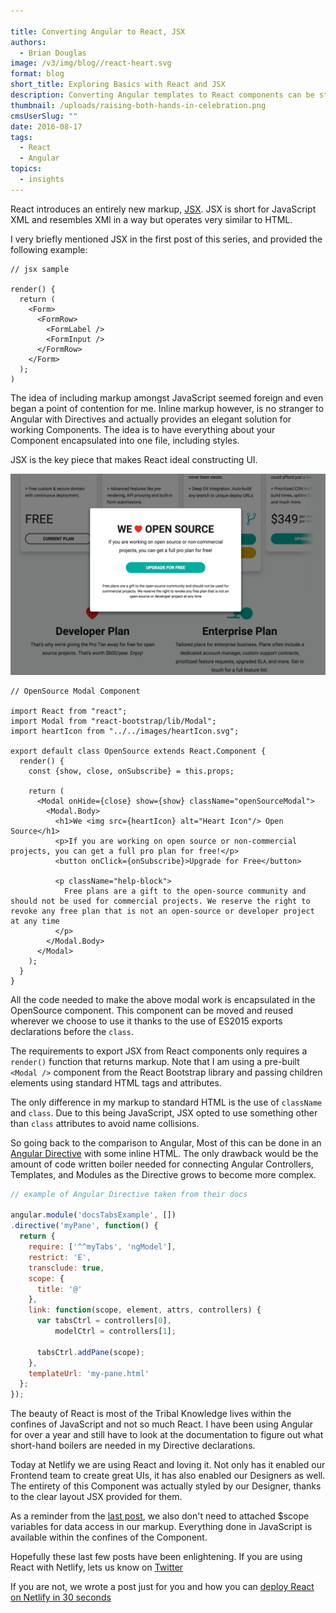 ```yaml
---

title: Converting Angular to React, JSX
authors:
  - Brian Douglas
image: /v3/img/blog//react-heart.svg
format: blog
short_title: Exploring Basics with React and JSX
description: Converting Angular templates to React components can be straight forward if you follow a few rules and tricks.
thumbnail: /uploads/raising-both-hands-in-celebration.png
cmsUserSlug: ""
date: 2016-08-17
tags:
  - React
  - Angular
topics:
  - insights
---
```


React introduces an entirely new markup, [JSX](https://facebook.github.io/react/docs/jsx-in-depth.html). JSX is short for JavaScript XML and resembles XMl in a way but operates very similar to HTML.

I very briefly mentioned JSX in the first post of this series, and
provided the following example:

```
// jsx sample

render() {
  return (
    <Form>
      <FormRow>
        <FormLabel />
        <FormInput />
      </FormRow>
    </Form>
  );
)
```

The idea of including markup amongst JavaScript seemed foreign and even began a point of contention for me. Inline
markup however, is no stranger to Angular with Directives and actually provides an
elegant solution for working Components. The idea is to have everything
about your Component encapsulated into one file, including styles.

JSX is the key piece that makes React ideal constructing UI.

![open-source-modal](/v3/img/blog/open-source-modal.png)

```
// OpenSource Modal Component

import React from "react";
import Modal from "react-bootstrap/lib/Modal";
import heartIcon from "../../images/heartIcon.svg";

export default class OpenSource extends React.Component {
  render() {
    const {show, close, onSubscribe} = this.props;

    return (
      <Modal onHide={close} show={show} className="openSourceModal">
        <Modal.Body>
          <h1>We <img src={heartIcon} alt="Heart Icon"/> Open Source</h1>
          <p>If you are working on open source or non-commercial projects, you can get a full pro plan for free!</p>
          <button onClick={onSubscribe}>Upgrade for Free</button>

          <p className="help-block">
            Free plans are a gift to the open-source community and should not be used for commercial projects. We reserve the right to revoke any free plan that is not an open-source or developer project at any time
          </p>
        </Modal.Body>
      </Modal>
    );
  }
}
```
All the code needed to make the above modal work is encapsulated in the
OpenSource component. This component can be moved and reused wherever we
choose to use it thanks to the use of ES2015 exports declarations before
the `class`.

The requirements to export JSX from React components only requires a
`render()` function that returns markup. Note that I am using a pre-built
`<Modal />` component from the React Bootstrap library and passing children
elements using standard HTML tags and attributes.

The only difference in my markup to standard HTML is the use of
`className` and `class`. Due to this being JavaScript, JSX opted to use
something other than `class` attributes to avoid name collisions.

So going back to the comparison to Angular, Most of this can
be done in an [Angular
Directive](https://docs.angularjs.org/guide/directive) with some inline
HTML. The only drawback would be the amount of code written boiler needed for connecting
Angular Controllers, Templates, and Modules as the Directive grows to
become more complex.

```js
// example of Angular Directive taken from their docs

angular.module('docsTabsExample', [])
.directive('myPane', function() {
  return {
    require: ['^^myTabs', 'ngModel'],
    restrict: 'E',
    transclude: true,
    scope: {
      title: '@'
    },
    link: function(scope, element, attrs, controllers) {
      var tabsCtrl = controllers[0],
          modelCtrl = controllers[1];

      tabsCtrl.addPane(scope);
    },
    templateUrl: 'my-pane.html'
  };
});
```
The beauty of React is most of the Tribal Knowledge lives within the
confines of JavaScript and not so much React. I have been using Angular
for over a year and still have to look at the documentation to figure
out what short-hand boilers are needed in my Directive declarations.

Today at Netlify we are using React and loving it. Not only has it
enabled our Frontend team to create great UIs, it has also enabled our
Designers as well. The entirety of this Component was actually styled by
our Designer, thanks to the clear layout JSX provided for them.

As a reminder from the <a href="/blog/2016/07/27/converting-angular-to-react-exploring-the-basics/">last post</a>, we also don't need to attached $scope
variables for data access in our markup. Everything done in JavaScript
is available within the confines of the Component.

Hopefully these last few posts have been enlightening. If you are using
React with Netlify, lets us know on <a href="http://ctt.ec/8Qao8">Twitter</a>

If you are not, we wrote a post just for you and how you can <a href="/blog/2016/07/22/deploy-react-apps-in-less-than-30-seconds/">deploy
React on Netlify in 30 seconds</a>
